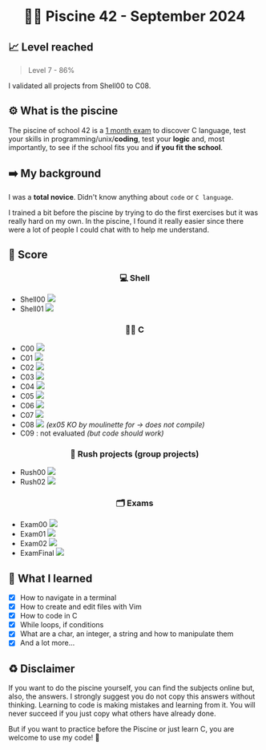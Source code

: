 <h1 align="center"> 🏊‍♀️ <strong>Piscine 42 - September 2024</strong> </h1>

## 📈 **Level reached**
> Level 7 - 86%

I validated all projects from Shell00 to C08.

## ⚙️ **What is the piscine**
The piscine of school 42 is a <ins>1 month exam</ins> to discover C language, test your skills in programming/unix/**coding**, test your **logic** and, most importantly, to see if the school fits you and **if you fit the school**.

## ➡️ **My background**
I was a **total novice**. Didn't know anything about `code` or `C language`.

I trained a bit before the piscine by trying to do the first exercises but it was really hard on my own. In the piscine, I found it really easier since there were a lot of people I could chat with to help me understand.

## 🎯 **Score**
<h3 align="center"> 💻 <strong>Shell</strong> </h3>

- Shell00 ![](https://geps.dev/progress/60)
- Shell01 ![](https://geps.dev/progress/55)

<h3 align="center"> 👩‍💻 <strong>C</strong> </h3>

- C00 ![](https://geps.dev/progress/85)
- C01 ![](https://geps.dev/progress/100)
- C02 ![](https://geps.dev/progress/75)
- C03 ![](https://geps.dev/progress/75)
- C04 ![](https://geps.dev/progress/85)
- C05 ![](https://geps.dev/progress/80)
- C06 ![](https://geps.dev/progress/70)
- C07 ![](https://geps.dev/progress/60)
- C08 ![](https://geps.dev/progress/70) *(ex05 KO by moulinette for -> does not compile)*
- C09 : not evaluated *(but code should work)*

<h3 align="center"> 🤝 <strong>Rush projects (group projects)</strong> </h3>

- Rush00 ![](https://geps.dev/progress/10)
- Rush02 ![](https://geps.dev/progress/52)

<h3 align="center"> 🗂️ <strong>Exams</strong> </h3>

- Exam00 ![](https://geps.dev/progress/30) 
- Exam01 ![](https://geps.dev/progress/40)
- Exam02 ![](https://geps.dev/progress/70)
- ExamFinal ![](https://geps.dev/progress/60)

## 🧠 **What I learned**
- [x] How to navigate in a terminal
- [x] How to create and edit files with Vim
- [x] How to code in C
- [x] While loops, if conditions
- [x] What are a char, an integer, a string and how to manipulate them
- [x] And a lot more...

## ♻️ **Disclaimer**
If you want to do the piscine yourself, you can find the subjects online but, also, the answers. I strongly suggest you do not copy this answers without thinking. Learning to code is making mistakes and learning from it. You will never succeed if you just copy what others have already done.

But if you want to practice before the Piscine or just learn C, you are welcome to use my code! 🙂

